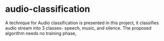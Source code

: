 # audio-classification
A technique for Audio classification is presented in this project,
it classifies audio stream into 3 classes- speech, music, and silence.
The proposed algorithm needs no training phase, 
